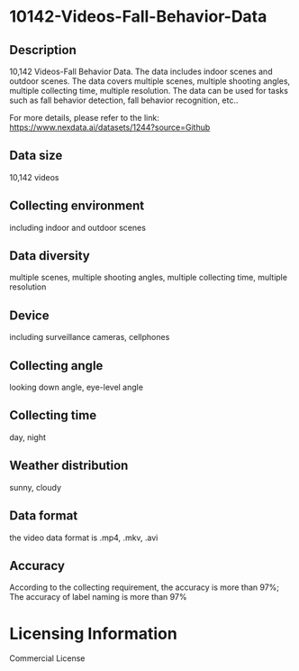 # 10142-Videos-Fall-Behavior-Data

## Description
10,142 Videos-Fall Behavior Data. The data includes indoor scenes and outdoor scenes. The data covers multiple scenes, multiple shooting angles, multiple collecting time, multiple resolution. The data can be used for tasks such as fall behavior detection, fall behavior recognition, etc..

For more details, please refer to the link: https://www.nexdata.ai/datasets/1244?source=Github


## Data size
10,142 videos
## Collecting environment
including indoor and outdoor scenes
## Data diversity
multiple scenes, multiple shooting angles, multiple collecting time, multiple resolution
## Device
including surveillance cameras, cellphones
## Collecting angle
looking down angle, eye-level angle
## Collecting time
day, night
## Weather distribution
sunny, cloudy
## Data format
the video data format is .mp4, .mkv, .avi
## Accuracy
According to the collecting requirement, the accuracy is more than 97%; The accuracy of label naming is more than 97%
# Licensing Information
Commercial License
